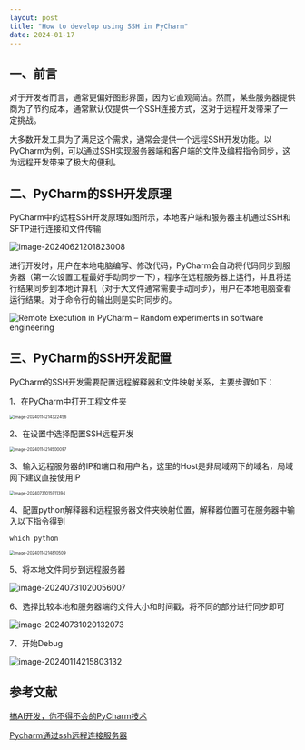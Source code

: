 ```yaml
---
layout: post
title: "How to develop using SSH in PyCharm"
date: 2024-01-17
---
```


## 一、前言

对于开发者而言，通常更偏好图形界面，因为它直观简洁。然而，某些服务器提供商为了节约成本，通常默认仅提供一个SSH连接方式，这对于远程开发带来了一定挑战。

大多数开发工具为了满足这个需求，通常会提供一个远程SSH开发功能。以PyCharm为例，可以通过SSH实现服务器端和客户端的文件及编程指令同步，这为远程开发带来了极大的便利。

## 二、PyCharm的SSH开发原理

PyCharm中的远程SSH开发原理如图所示，本地客户端和服务器主机通过SSH和SFTP进行连接和文件传输

![image-20240621201823008](https://raw.githubusercontent.com/dwgan/PicGo/main/img/202406212018049.png)

进行开发时，用户在本地电脑编写、修改代码，PyCharm会自动将代码同步到服务器（第一次设置工程最好手动同步一下），程序在远程服务器上运行，并且将运行结果同步到本地计算机（对于大文件通常需要手动同步），用户在本地电脑查看运行结果。对于命令行的输出则是实时同步的。

![Remote Execution in PyCharm – Random experiments in software engineering](https://raw.githubusercontent.com/dwgan/PicGo/main/img/202406212016360.png)

## 三、PyCharm的SSH开发配置

PyCharm的SSH开发需要配置远程解释器和文件映射关系，主要步骤如下：

1、在PyCharm中打开工程文件夹

<img src="https://raw.githubusercontent.com/dwgan/PicGo/main/img/202406212016543.png" alt="image-20240114214322456" style="zoom:50%;" />

2、在设置中选择配置SSH远程开发

<img src="https://raw.githubusercontent.com/dwgan/PicGo/main/img/202406212016536.png" alt="image-20240114214500097" style="zoom: 50%;" />

3、输入远程服务器的IP和端口和用户名，这里的Host是非局域网下的域名，局域网下建议直接使用IP



<img src="https://raw.githubusercontent.com/dwgan/PicGo/main/img/202407310159511.png" alt="image-20240731015911394" style="zoom:50%;" />

4、配置python解释器和远程服务器文件夹映射位置，解释器位置可在服务器中输入以下指令得到

```
which python
```



<img src="https://raw.githubusercontent.com/dwgan/PicGo/main/img/202406212016565.png" alt="image-20240114214810509" style="zoom: 50%;" />

5、将本地文件同步到远程服务器

![image-20240731020056007](https://raw.githubusercontent.com/dwgan/PicGo/main/img/202407310200266.png)

6、选择比较本地和服务器端的文件大小和时间戳，将不同的部分进行同步即可

![image-20240731020132073](https://raw.githubusercontent.com/dwgan/PicGo/main/img/202407310201238.png)

7、开始Debug

![image-20240114215803132](https://raw.githubusercontent.com/dwgan/PicGo/main/img/202406212017271.png)

## 参考文献

[搞AI开发，你不得不会的PyCharm技术](https://www.cnblogs.com/huaweiyun/p/16775793.html)

[Pycharm通过ssh远程连接服务器](https://blog.csdn.net/m0_45521766/article/details/126149339?ops_request_misc=%257B%2522request%255Fid%2522%253A%2522170523956216800226520069%2522%252C%2522scm%2522%253A%252220140713.130102334..%2522%257D&request_id=170523956216800226520069&biz_id=0&utm_medium=distribute.pc_search_result.none-task-blog-2~all~top_positive~default-1-126149339-null-null.142^v99^pc_search_result_base9&utm_term=pycharm%20ssh&spm=1018.2226.3001.4187)